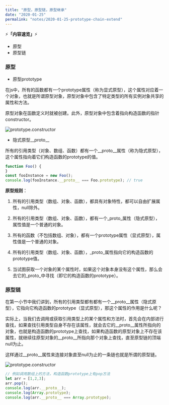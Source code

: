 ```yaml
---
title: "原型，原型链，原型继承"
date: "2020-01-25"
permalink: "notes/2020-01-25-prototype-chain-extend"
---
```


⚡<strong>「内容速览」</strong>⚡

- 原型
- 原型链

### 原型

- 原型prototype

在js中，所有的函数都有一个prototype属性（称为显式原型），这个属性对应着一个对象，也就是所谓原型对象，原型对象中包含了特定类型的所有实例对象共享的属性和方法。

原型对象在函数定义时就被创建。此外，原型对象中包含着指向构造函数的指针constructor。

![prototype.constructor](~@images/javascript/constructor.png)

- 隐式原型__proto__

所有的引用类型（对象、数组、函数）都有一个__proto__属性（称为隐式原型），这个属性指向着它们构造函数的prototype的值。


```js
function Foo() {
}
const fooInstance = new Foo();
console.log(fooInstance.__proto__ === Foo.prototype); // true
```

**原型规则**：

1. 所有的引用类型（数组、对象、函数），都具有对象特性，都可以自由扩展属性，null除外。

2. 所有的引用类型（数组、对象、函数），都有一个_proto_属性（隐式原型），属性值是一个普通的对象。

3. 所有的函数（不包括数组、对象），都有一个prototype属性（显式原型），属性值是一个普通的对象。

4. 所有的引用类型（数组、对象、函数），_proto_属性指向它的构造函数的prototype值。

5. 当试图获取一个对象的某个属性时，如果这个对象本身没有这个属性，那么会去它的_proto_中寻找（即它的构造函数的prototype）。

### 原型链
在第一小节中我们讲到，所有的引用类型都有都有一个__proto__属性（隐式原型），它指向它构造函数的prototype（显式原型），那这个属性的作用是什么呢？

实际上，当我们去调用或获取引用类型上的某个属性和方法时，首先会在内部进行查找，如果查找引用类型自身不存在该属性，就会去它的__proto__属性所指向的对象，也就是构造函数的prototype上查找，如果构造函数的原型对象上不存在该属性，就继续往原型对象的__proto__所指向那个对象上查找，直至原型链的顶端null为止。

这样通过__proto__属性来连接对象直至null为止的一条链也就是所谓的原型链。

![prototype.constructor](~@images/javascript/prototype-chain.png)


```js
// 例如调用数组上的方法，构造函数prototype上有pop方法
let arr = [1,2,3];
arr.pop();
console.log(arr.__proto__);
console.log(Array.prototype);
console.log(arr.__proto__ === Array.prototype);
```


